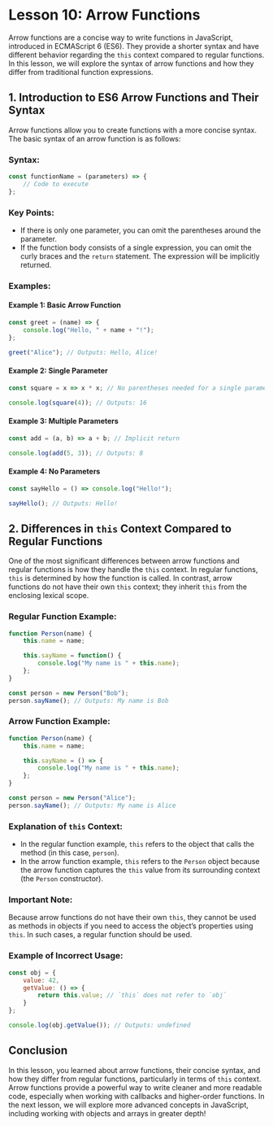 # Lesson 10: Arrow Functions

Arrow functions are a concise way to write functions in JavaScript, introduced in ECMAScript 6 (ES6). They provide a shorter syntax and have different behavior regarding the `this` context compared to regular functions. In this lesson, we will explore the syntax of arrow functions and how they differ from traditional function expressions.

## 1. Introduction to ES6 Arrow Functions and Their Syntax

Arrow functions allow you to create functions with a more concise syntax. The basic syntax of an arrow function is as follows:

### Syntax:
```javascript
const functionName = (parameters) => {
    // Code to execute
};
```

### Key Points:
- If there is only one parameter, you can omit the parentheses around the parameter.
- If the function body consists of a single expression, you can omit the curly braces and the `return` statement. The expression will be implicitly returned.

### Examples:

#### Example 1: Basic Arrow Function
```javascript
const greet = (name) => {
    console.log("Hello, " + name + "!");
};

greet("Alice"); // Outputs: Hello, Alice!
```

#### Example 2: Single Parameter
```javascript
const square = x => x * x; // No parentheses needed for a single parameter

console.log(square(4)); // Outputs: 16
```

#### Example 3: Multiple Parameters
```javascript
const add = (a, b) => a + b; // Implicit return

console.log(add(5, 3)); // Outputs: 8
```

#### Example 4: No Parameters
```javascript
const sayHello = () => console.log("Hello!");

sayHello(); // Outputs: Hello!
```

## 2. Differences in `this` Context Compared to Regular Functions

One of the most significant differences between arrow functions and regular functions is how they handle the `this` context. In regular functions, `this` is determined by how the function is called. In contrast, arrow functions do not have their own `this` context; they inherit `this` from the enclosing lexical scope.

### Regular Function Example:
```javascript
function Person(name) {
    this.name = name;

    this.sayName = function() {
        console.log("My name is " + this.name);
    };
}

const person = new Person("Bob");
person.sayName(); // Outputs: My name is Bob
```

### Arrow Function Example:
```javascript
function Person(name) {
    this.name = name;

    this.sayName = () => {
        console.log("My name is " + this.name);
    };
}

const person = new Person("Alice");
person.sayName(); // Outputs: My name is Alice
```

### Explanation of `this` Context:
- In the regular function example, `this` refers to the object that calls the method (in this case, `person`).
- In the arrow function example, `this` refers to the `Person` object because the arrow function captures the `this` value from its surrounding context (the `Person` constructor).

### Important Note:
Because arrow functions do not have their own `this`, they cannot be used as methods in objects if you need to access the object’s properties using `this`. In such cases, a regular function should be used.

### Example of Incorrect Usage:
```javascript
const obj = {
    value: 42,
    getValue: () => {
        return this.value; // `this` does not refer to `obj`
    }
};

console.log(obj.getValue()); // Outputs: undefined
```

## Conclusion

In this lesson, you learned about arrow functions, their concise syntax, and how they differ from regular functions, particularly in terms of `this` context. Arrow functions provide a powerful way to write cleaner and more readable code, especially when working with callbacks and higher-order functions. In the next lesson, we will explore more advanced concepts in JavaScript, including working with objects and arrays in greater depth!